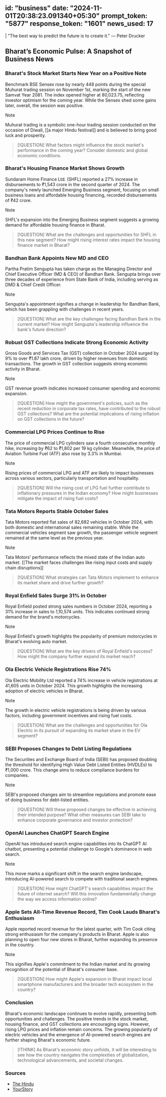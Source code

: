 
id: "business"
date: "2024-11-01T20:38:23.091340+05:30"
prompt_token: "5877"
response_token: "1601"
news_used: 17
------
| "The best way to predict the future is to create it." — Peter Drucker

## Bharat’s Economic Pulse: A Snapshot of Business News

### Bharat's Stock Market Starts New Year on a Positive Note

Benchmark BSE Sensex rose by nearly 448 points during the special Muhurat trading session on November 1st, marking the start of the new Samvat Year 2081.  The index opened higher at 80,023.75, reflecting investor optimism for the coming year. While the Sensex shed some gains later, overall, the session was positive.

> [!NOTE]
> Muhurat trading is a symbolic one-hour trading session conducted on the occasion of Diwali,  [[a major Hindu festival]] and is believed to bring good luck and prosperity.

> [!QUESTION]
> What factors might influence the stock market's performance in the coming year? Consider domestic and global economic conditions.

### Bharat's Housing Finance Market Shows Growth

Sundaram Home Finance Ltd. (SHFL) reported a 27% increase in disbursements to ₹1,543 crore in the second quarter of 2024. The company's newly launched Emerging Business segment, focusing on small business loans and affordable housing financing, recorded disbursements of ₹42 crore.

> [!NOTE]
> SHFL's expansion into the Emerging Business segment suggests a growing demand for affordable housing finance in Bharat.

> [!QUESTION]
> What are the challenges and opportunities for SHFL in this new segment? How might rising interest rates impact the housing finance market in Bharat?

###  Bandhan Bank Appoints New MD and CEO

Partha Pratim Sengupta has taken charge as the Managing Director and Chief Executive Officer (MD & CEO) of Bandhan Bank. Sengupta brings over three decades of experience from State Bank of India, including serving as DMD & Chief Credit Officer. 

> [!NOTE]
> Sengupta's appointment signifies a change in leadership for Bandhan Bank, which has been grappling with challenges in recent years.

> [!QUESTION]
> What are the key challenges facing Bandhan Bank in the current market? How might Sengupta's leadership influence the bank's future direction?

### Robust GST Collections Indicate Strong Economic Activity

Gross Goods and Services Tax (GST) collection in October 2024 surged by 9% to over ₹1.87 lakh crore, driven by higher revenues from domestic transactions. The growth in GST collection suggests strong economic activity in Bharat. 

> [!NOTE]
> GST revenue growth indicates increased consumer spending and economic expansion.

> [!QUESTION]
> How might the government's policies, such as the recent reduction in corporate tax rates, have contributed to the robust GST collections? What are the potential implications of rising inflation on GST collections in the future?

###  Commercial LPG Prices Continue to Rise

The price of commercial LPG cylinders saw a fourth consecutive monthly hike, increasing by ₹62 to ₹1,802 per 19 kg cylinder. Meanwhile, the price of Aviation Turbine Fuel (ATF) also rose by 3.3% in Mumbai. 

> [!NOTE]
> Rising prices of commercial LPG and ATF are likely to impact businesses across various sectors, particularly transportation and hospitality.

> [!QUESTION]
> Will the rising cost of LPG fuel further contribute to inflationary pressures in the Indian economy? How might businesses mitigate the impact of rising fuel costs?

###  Tata Motors Reports Stable October Sales

Tata Motors reported flat sales of 82,682 vehicles in October 2024, with both domestic and international sales remaining stable. While the commercial vehicles segment saw growth, the passenger vehicle segment remained at the same level as the previous year.

> [!NOTE]
> Tata Motors' performance reflects the mixed state of the Indian auto market.  [[The market faces challenges like rising input costs and supply chain disruptions]]

> [!QUESTION]
> What strategies can Tata Motors implement to enhance its market share and drive further growth?

###  Royal Enfield Sales Surge 31% in October

Royal Enfield posted strong sales numbers in October 2024, reporting a 31% increase in sales to 1,10,574 units. This indicates continued strong demand for the brand's motorcycles.

> [!NOTE]
> Royal Enfield's growth highlights the popularity of premium motorcycles in Bharat's evolving auto market. 

> [!QUESTION]
> What are the key drivers of Royal Enfield's success? How might the company further expand its market reach?

###  Ola Electric Vehicle Registrations Rise 74%

Ola Electric Mobility Ltd reported a 74% increase in vehicle registrations at 41,605 units in October 2024. This growth highlights the increasing adoption of electric vehicles in Bharat.

> [!NOTE]
>  The growth in electric vehicle registrations is being driven by various factors, including government incentives and rising fuel costs.

> [!QUESTION]
> What are the challenges and opportunities for Ola Electric in its pursuit of expanding its market share in the EV segment? 

###  SEBI Proposes Changes to Debt Listing Regulations

The Securities and Exchange Board of India (SEBI) has proposed doubling the threshold for identifying High Value Debt Listed Entities (HVDLEs) to ₹1,000 crore. This change aims to reduce compliance burdens for companies.

> [!NOTE]
> SEBI's proposed changes aim to streamline regulations and promote ease of doing business for debt-listed entities. 

> [!QUESTION]
> Will these proposed changes be effective in achieving their intended purpose? What other measures can SEBI take to enhance corporate governance and investor protection?

###  OpenAI Launches ChatGPT Search Engine

OpenAI has introduced search engine capabilities into its ChatGPT AI chatbot, presenting a potential challenge to Google's dominance in web search.  

> [!NOTE]
> This move marks a significant shift in the search engine landscape, introducing AI-powered search to compete with traditional search engines. 

> [!QUESTION]
> How might ChatGPT's search capabilities impact the future of internet search? Will this innovation fundamentally change the way we access information online?

###  Apple Sets All-Time Revenue Record, Tim Cook Lauds Bharat's Enthusiasm

Apple reported record revenue for the latest quarter, with Tim Cook citing strong enthusiasm for the company's products in Bharat. Apple is also planning to open four new stores in Bharat, further expanding its presence in the country.

> [!NOTE]
>  This signifies Apple's commitment to the Indian market and its growing recognition of the potential of Bharat's consumer base. 

> [!QUESTION]
> How might Apple's expansion in Bharat impact local smartphone manufacturers and the broader tech ecosystem in the country?

### Conclusion

Bharat's economic landscape continues to evolve rapidly, presenting both opportunities and challenges.  The positive trends in the stock market, housing finance, and GST collections are encouraging signs. However, rising LPG prices and inflation remain concerns.  The growing popularity of electric vehicles and the emergence of AI-powered search engines are further shaping Bharat's economic future. 

> [!THINK]
> As Bharat's economic story unfolds, it will be interesting to see how the country navigates the complexities of globalization, technological advancements, and societal changes. 

### Sources

- [The Hindu](https://www.thehindu.com/)
- [YourStory](https://yourstory.com/) 

